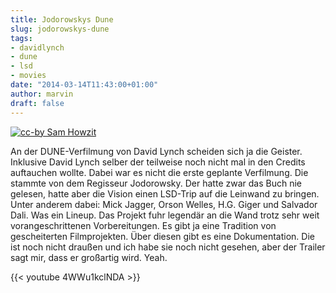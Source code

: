 ```yaml
---
title: Jodorowskys Dune
slug: jodorowskys-dune
tags:
- davidlynch
- dune
- lsd
- movies
date: "2014-03-14T11:43:00+01:00"
author: marvin
draft: false
---
```

[![cc-by Sam Howzit](/images/3456998345_503c0130ea_b.jpg)](https://secure.flickr.com/photos/aloha75/3456998345/)

An der DUNE-Verfilmung von David Lynch scheiden sich ja die Geister.
Inklusive David Lynch selber der teilweise noch nicht mal in den Credits
auftauchen wollte. Dabei war es nicht die erste geplante Verfilmung. Die
stammte von dem Regisseur Jodorowsky. Der hatte zwar das Buch nie
gelesen, hatte aber die Vision einen LSD-Trip auf die Leinwand zu
bringen. Unter anderem dabei: Mick Jagger, Orson Welles, H.G. Giger und
Salvador Dali. Was ein Lineup. Das Projekt fuhr legendär an die Wand
trotz sehr weit vorangeschrittenen Vorbereitungen. Es gibt ja eine
Tradition von gescheiterten Filmprojekten. Über diesen gibt es eine
Dokumentation. Die ist noch nicht draußen und ich habe sie noch nicht
gesehen, aber der Trailer sagt mir, dass er großartig wird. Yeah.

{{< youtube 4WWu1kclNDA >}}